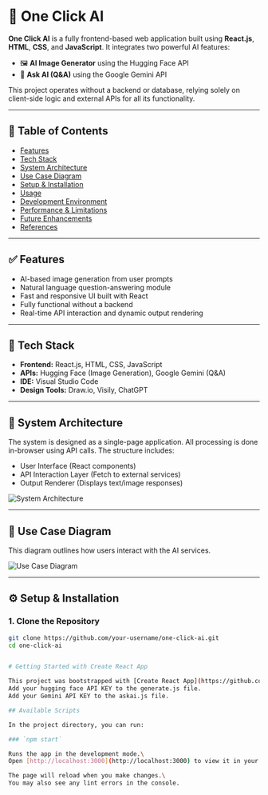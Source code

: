 # 🚀 One Click AI

**One Click AI** is a fully frontend-based web application built using **React.js**, **HTML**, **CSS**, and **JavaScript**. It integrates two powerful AI features:  
- 🖼️ **AI Image Generator** using the Hugging Face API  
- 💬 **Ask AI (Q&A)** using the Google Gemini API  

This project operates without a backend or database, relying solely on client-side logic and external APIs for all its functionality.

---

## 📌 Table of Contents

- [Features](#features)
- [Tech Stack](#tech-stack)
- [System Architecture](#system-architecture)
- [Use Case Diagram](#use-case-diagram)
- [Setup & Installation](#setup--installation)
- [Usage](#usage)
- [Development Environment](#development-environment)
- [Performance & Limitations](#performance--limitations)
- [Future Enhancements](#future-enhancements)
- [References](#references)

---

## ✅ Features

- AI-based image generation from user prompts
- Natural language question-answering module
- Fast and responsive UI built with React
- Fully functional without a backend
- Real-time API interaction and dynamic output rendering

---

## 🧰 Tech Stack

- **Frontend:** React.js, HTML, CSS, JavaScript
- **APIs:** Hugging Face (Image Generation), Google Gemini (Q&A)
- **IDE:** Visual Studio Code
- **Design Tools:** Draw.io, Visily, ChatGPT

---

## 🧱 System Architecture

The system is designed as a single-page application. All processing is done in-browser using API calls. The structure includes:
- User Interface (React components)
- API Interaction Layer (Fetch to external services)
- Output Renderer (Displays text/image responses)

![System Architecture](./assets/system-architecture.png)

---

## 🎯 Use Case Diagram

This diagram outlines how users interact with the AI services.

![Use Case Diagram](./assets/use-case-diagram.png)

---

## ⚙️ Setup & Installation

### 1. Clone the Repository

```bash
git clone https://github.com/your-username/one-click-ai.git
cd one-click-ai


# Getting Started with Create React App

This project was bootstrapped with [Create React App](https://github.com/facebook/create-react-app).
Add your hugging face API KEY to the generate.js file.
Add your Gemini API KEY to the askai.js file.

## Available Scripts

In the project directory, you can run:

### `npm start`

Runs the app in the development mode.\
Open [http://localhost:3000](http://localhost:3000) to view it in your browser.

The page will reload when you make changes.\
You may also see any lint errors in the console.



